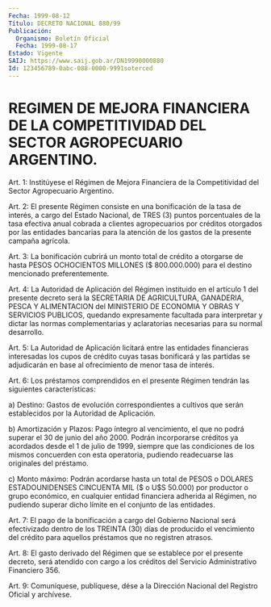 ```yaml
---
Fecha: 1999-08-12
Título: DECRETO NACIONAL 880/99
Publicación:
  Organismo: Boletín Oficial
  Fecha: 1999-08-17
Estado: Vigente
SAIJ: https://www.saij.gob.ar/DN19990000880
Id: 123456789-0abc-088-0000-9991soterced
---
```

# REGIMEN DE MEJORA FINANCIERA DE LA COMPETITIVIDAD DEL SECTOR AGROPECUARIO ARGENTINO.

<a id="1"></a>
Art. 1: Institúyese el Régimen  de  Mejora  Financiera  de la Competitividad del Sector Agropecuario Argentino.

<a id="2"></a>
Art.  2:  El  presente Régimen consiste en una bonificación de la tasa de interés,  a  cargo  del Estado Nacional, de TRES (3) puntos porcentuales  de  la  tasa  efectiva    anual  cobrada  a  clientes agropecuarios por créditos otorgados por  las  entidades  bancarias para  la  atención  de  los  gastos de la presente campaña agrícola.

<a id="3"></a>
Art.  3: La bonificación cubrirá  un  monto  total  de  crédito  a otorgarse  de hasta PESOS OCHOCIENTOS MILLONES ($ 800.000.000) para el destino mencionado preferentemente.

<a id="4"></a>
Art. 4: La  Autoridad  de  Aplicación del Régimen instituido en el artículo 1 del presente decreto  será la SECRETARIA DE AGRICULTURA, GANADERIA, PESCA Y ALIMENTACION del  MINISTERIO DE ECONOMIA Y OBRAS Y  SERVICIOS  PUBLICOS,  quedando  expresamente    facultada   para interpretar  y  dictar  las  normas  complementarias y aclaratorias necesarias para su normal desarrollo.

<a id="5"></a>
Art. 5: La Autoridad de Aplicación licitará  entre  las  entidades financieras interesadas los cupos de crédito cuyas tasas bonificará y las partidas se adjudicarán en base al ofrecimiento de menor tasa de interés.

<a id="6"></a>
Art. 6: Los préstamos comprendidos en el presente Régimen  tendrán las siguientes características:

a)  Destino:  Gastos  de  evolución correspondientes a cultivos que serán establecidos por la Autoridad de Aplicación.

b) Amortización y Plazos: Pago  íntegro  al  vencimiento, el que no podrá  superar  el  30  de junio del año 2000. Podrán  incorporarse créditos ya acordados desde  el 1 de julio de 1999, siempre que las condiciones de los mismos concuerden  con esta operatoria, pudiendo readecuarse las originales del préstamo.

c) Monto máximo: Podrán acordarse hasta un total de PESOS o DOLARES ESTADOUNIDENSES  CINCUENTA MIL ($ o U$S  50.000)  por  productor  o grupo  económico,  en  cualquier  entidad  financiera  adherida  al Régimen, no pudiendo  superar  dicho  límite  en el conjunto de las entidades.

<a id="7"></a>
Art. 7: El pago de la bonificación a cargo del  Gobierno  Nacional será  efectivizado dentro de los TREINTA (30) días de producido  el vencimiento  del  crédito  para aquellos préstamos que no registren atrasos.

<a id="8"></a>
Art. 8: El gasto derivado del  Régimen  que  se  establece por el presente  decreto,  será  atendido  con  cargo  a  los créditos del Servicio Administrativo Financiero 356.

<a id="9"></a>
Art. 9: Comuníquese, publíquese, dése a la Dirección  Nacional del Registro  Oficial  y  archívese.